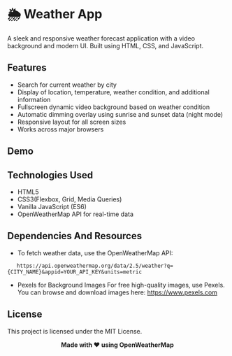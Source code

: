 # 🌦️ Weather App

A sleek and responsive weather forecast application with a video background and modern UI. Built using HTML, CSS, and JavaScript.

## Features
* Search for current weather by city  
* Display of location, temperature, weather condition, and additional information  
* Fullscreen dynamic video background based on weather condition  
* Automatic dimming overlay using sunrise and sunset data (night mode)  
* Responsive layout for all screen sizes  
* Works across major browsers 

## Demo

## Technologies Used
* HTML5
* CSS3(Flexbox, Grid, Media Queries)
* Vanilla JavaScript (ES6)
* OpenWeatherMap API for real-time data

## Dependencies And Resources
* To fetch weather data, use the OpenWeatherMap API:
```
   https://api.openweathermap.org/data/2.5/weather?q={CITY_NAME}&appid=YOUR_API_KEY&units=metric
```
* Pexels for Background Images
For free high-quality images, use Pexels. You can browse and download images here:
 https://www.pexels.com

## License
This project is licensed under the MIT License.

<p align="center"><strong>Made with ❤️ using OpenWeatherMap</strong></p>
